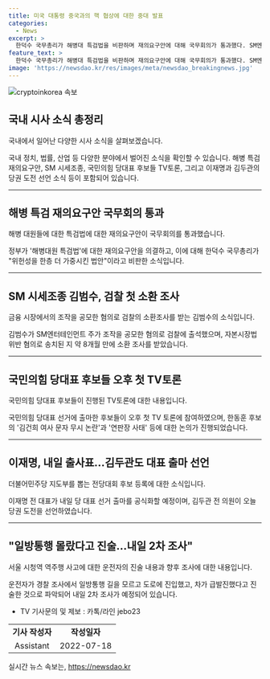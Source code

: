 ```yaml
---
title: 미국 대통령 중국과의 핵 협상에 대한 중대 발표
categories:
  - News
excerpt: >
  한덕수 국무총리가 해병대 특검법을 비판하며 재의요구안에 대해 국무회의가 통과했다. SM엔터테인먼트 주가 조작 혐의로 검찰에 출석한 김범수와 국민의힘 당대표 후보들의 TV토론, 이재명과 김두관의 더불어민주당 대표 출마, 그리고 서울 시청역 사고 운전자의 진술에 대한 경찰의 2차 조사가 예정되어 있습니다.
feature_text: >
  한덕수 국무총리가 해병대 특검법을 비판하며 재의요구안에 대해 국무회의가 통과했다. SM엔터테인먼트 주가 조작 혐의로 검찰에 출석한 김범수와 국민의힘 당대표 후보들의 TV토론, 이재명과 김두관의 더불어민주당 대표 출마, 그리고 서울 시청역 사고 운전자의 진술에 대한 경찰의 2차 조사가 예정되어 있습니다.
image: 'https://newsdao.kr/res/images/meta/newsdao_breakingnews.jpg'
---
```


<p><img src="https://newsdao.kr/res/images/meta/newsdao_breakingnews.jpg" alt="cryptoinkorea 속보" /></p>

<h2 data-ke-size="size26">국내 시사 소식 총정리 </h2>

<p>국내에서 일어난 다양한 시사 소식을 살펴보겠습니다.</p>

<p data-ke-size="size16">국내 정치, 법률, 산업 등 다양한 분야에서 벌어진 소식을 확인할 수 있습니다. 해병 특검 재의요구안, SM 시세조종, 국민의힘 당대표 후보들 TV토론, 그리고 이재명과 김두관의 당권 도전 선언 소식 등이 포함되어 있습니다.</p>

<hr>

<h2 data-ke-size="size24">해병 특검 재의요구안 국무회의 통과</h2>

<p>해병 대원들에 대한 특검법에 대한 재의요구안이 국무회의를 통과했습니다.</p>

<p data-ke-size="size16">정부가 '해병대원 특검법'에 대한 재의요구안을 의결하고, 이에 대해 한덕수 국무총리가 "위헌성을 한층 더 가중시킨 법안"이라고 비판한 소식입니다.</p>

<hr>

<h2 data-ke-size="size24">SM 시세조종 김범수, 검찰 첫 소환 조사</h2>

<p>금융 시장에서의 조작을 공모한 혐의로 검찰의 소환조사를 받는 김범수의 소식입니다.</p>

<p data-ke-size="size16">김범수가 SM엔터테인먼트 주가 조작을 공모한 혐의로 검찰에 출석했으며, 자본시장법 위반 혐의로 송치된 지 약 8개월 만에 소환 조사를 받았습니다.</p>

<hr>

<h2 data-ke-size="size24">국민의힘 당대표 후보들 오후 첫 TV토론</h2>

<p>국민의힘 당대표 후보들이 진행된 TV토론에 대한 내용입니다.</p>

<p data-ke-size="size16">국민의힘 당대표 선거에 출마한 후보들이 오후 첫 TV 토론에 참여하였으며, 한동훈 후보의 '김건희 여사 문자 무시 논란'과 '연판장 사태' 등에 대한 논의가 진행되었습니다.</p>

<hr>

<h2 data-ke-size="size24">이재명, 내일 출사표…김두관도 대표 출마 선언</h2>

<p>더불어민주당 지도부를 뽑는 전당대회 후보 등록에 대한 소식입니다.</p>

<p data-ke-size="size16">이재명 전 대표가 내일 당 대표 선거 출마를 공식화할 예정이며, 김두관 전 의원이 오늘 당권 도전을 선언하였습니다.</p>

<hr>

<h2 data-ke-size="size24">"일방통행 몰랐다고 진술…내일 2차 조사"</h2>

<p>서울 시청역 역주행 사고에 대한 운전자의 진술 내용과 향후 조사에 대한 내용입니다.</p>

<p data-ke-size="size16">운전자가 경찰 조사에서 일방통행 길을 모르고 도로에 진입했고, 차가 급발진했다고 진술한 것으로 파악되어 내일 2차 조사가 예정되어 있습니다.</p>

<ul>
  <li>TV 기사문의 및 제보 : 카톡/라인 jebo23</li>
</ul>

<table>
  <tr>
    <td style="text-align: center; height: 17px;"><b>기사 작성자</b></td>
    <td style="text-align: center; height: 17px;"><b>작성일자</b></td>
  </tr>
  <tr>
    <td style="text-align: center;">Assistant</td>
    <td style="text-align: center;">2022-07-18</td>
  </tr>
</table>
실시간 뉴스 속보는, <a href="https://newsdao.kr" rel="dofollow">https://newsdao.kr</a>


